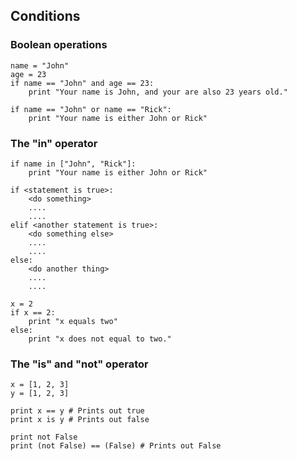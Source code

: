## Conditions

### Boolean operations
```
name = "John"
age = 23
if name == "John" and age == 23:
	print "Your name is John, and your are also 23 years old."

if name == "John" or name == "Rick":
	print "Your name is either John or Rick"
```

### The "in" operator
```
if name in ["John", "Rick"]:
	print "Your name is either John or Rick"
```
```
if <statement is true>:
	<do something>
	....
	....
elif <another statement is true>:
	<do something else>
	....
	....
else:
	<do another thing>
	....
	....
```
```
x = 2
if x == 2:
	print "x equals two"
else:
	print "x does not equal to two."
```
### The "is" and "not" operator
```
x = [1, 2, 3]
y = [1, 2, 3]

print x == y # Prints out true
print x is y # Prints out false
```
```
print not False
print (not False) == (False) # Prints out False
```
